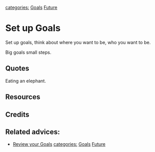 [categories:](../categories/index.md) [Goals](../categories/Goals.md) [Future](../categories/Future.md)
# Set up Goals

Set up goals, think about where you want to be, who you want to be.

Big goals small steps.

## Quotes

Eating an elephant.

## Resources

## Credits

## Related advices:

- [Review your Goals](../Review%20your%20Goals)
[categories:](../categories/index.md) [Goals](../categories/Goals.md) [Future](../categories/Future.md)